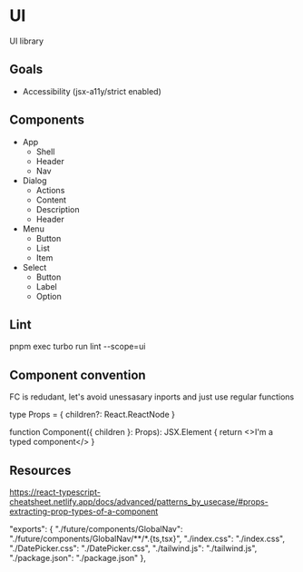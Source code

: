 # UI

UI library

## Goals

- Accessibility (jsx-a11y/strict enabled)

## Components

- App
  - Shell
  - Header
  - Nav
- Dialog
  - Actions
  - Content
  - Description
  - Header
- Menu
  - Button
  - List
  - Item
- Select
  - Button
  - Label
  - Option

## Lint

pnpm exec turbo run lint --scope=ui

## Component convention

FC is redudant, let's avoid unessasary inports and just use regular functions

type Props = {
children?: React.ReactNode
}

function Component({ children }: Props): JSX.Element {
return <>I'm a typed component</>
}

## Resources

https://react-typescript-cheatsheet.netlify.app/docs/advanced/patterns_by_usecase/#props-extracting-prop-types-of-a-component



"exports": {
  "./future/components/GlobalNav": "./future/components/GlobalNav/**/*.{ts,tsx}",
  "./index.css": "./index.css",
  "./DatePicker.css": "./DatePicker.css",
  "./tailwind.js": "./tailwind.js",
  "./package.json": "./package.json"
},